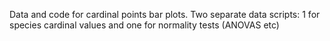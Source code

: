 Data and code for cardinal points bar plots. 
Two separate data scripts: 1 for species cardinal values and one for normality tests (ANOVAS etc) 
